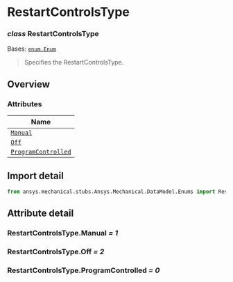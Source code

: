 # RestartControlsType

<a id="RestartControlsType"></a>

### *class* RestartControlsType

Bases: [`enum.Enum`](https://docs.python.org/3/library/enum.html#enum.Enum)

> Specifies the RestartControlsType.

> <!-- !! processed by numpydoc !! -->

<a id="overview"></a>

## Overview

### Attributes

| Name |
| --------------------------------------------------------------- |
| [`Manual`](#RestartControlsType.Manual) |
| [`Off`](#RestartControlsType.Off) |
| [`ProgramControlled`](#RestartControlsType.ProgramControlled) |

<a id="import-detail"></a>

## Import detail

```python
from ansys.mechanical.stubs.Ansys.Mechanical.DataModel.Enums import RestartControlsType
```

<a id="attribute-detail"></a>

## Attribute detail

<a id="RestartControlsType.Manual"></a>

### RestartControlsType.Manual *= 1*

<a id="RestartControlsType.Off"></a>

### RestartControlsType.Off *= 2*

<a id="RestartControlsType.ProgramControlled"></a>

### RestartControlsType.ProgramControlled *= 0*
